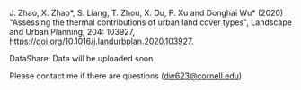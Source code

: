 
J. Zhao, X. Zhao*, S. Liang, T. Zhou, X. Du, P. Xu and Donghai Wu* (2020) "Assessing the thermal contributions of urban land cover types", Landscape and Urban Planning, 204: 103927, https://doi.org/10.1016/j.landurbplan.2020.103927.

DataShare: Data will be uploaded soon

Please contact me if there are questions (dw623@cornell.edu).
